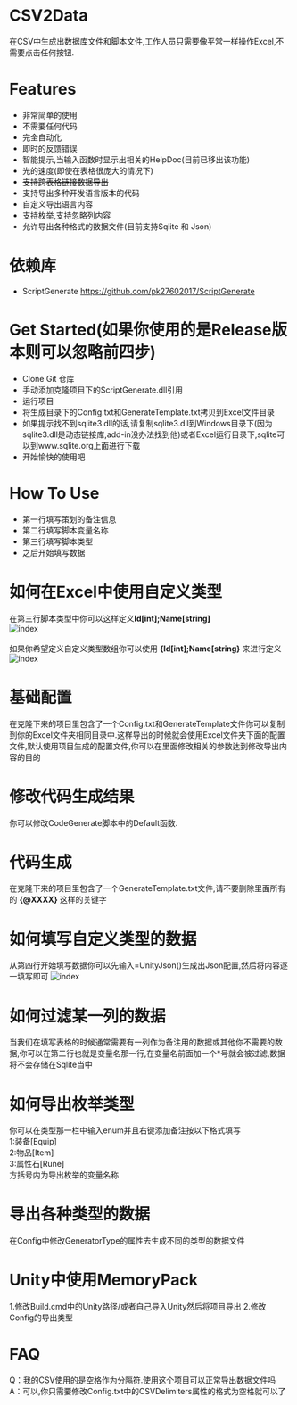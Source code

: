 # CSV2Data

在CSV中生成出数据库文件和脚本文件,工作人员只需要像平常一样操作Excel,不需要点击任何按钮.

Features
===
- 非常简单的使用
- 不需要任何代码
- 完全自动化
- 即时的反馈错误
- 智能提示,当输入函数时显示出相关的HelpDoc(目前已移出该功能)
- 光的速度(即使在表格很庞大的情况下)
- ~~支持跨表格链接数据导出~~
- 支持导出多种开发语言版本的代码
- 自定义导出语言内容
- 支持枚举,支持忽略列内容
- 允许导出各种格式的数据文件(目前支持~~Sqlite~~ 和 Json)

依赖库
===
- ScriptGenerate https://github.com/pk27602017/ScriptGenerate

Get Started(如果你使用的是Release版本则可以忽略前四步)
===
- Clone Git 仓库
- 手动添加克隆项目下的ScriptGenerate.dll引用
- 运行项目
- 将生成目录下的Config.txt和GenerateTemplate.txt拷贝到Excel文件目录
- 如果提示找不到sqlite3.dll的话,请复制sqlite3.dll到Windows目录下(因为sqlite3.dll是动态链接库,add-in没办法找到他)或者Excel运行目录下,sqlite可以到www.sqlite.org上面进行下载
- 开始愉快的使用吧

How To Use
===
- 第一行填写策划的备注信息
- 第二行填写脚本变量名称
- 第三行填写脚本类型
- 之后开始填写数据

如何在Excel中使用自定义类型
===
在第三行脚本类型中你可以这样定义**Id[int];Name[string]**
<br />
![index](https://github.com/pk27602017/Excel2Sqlite/raw/master/Image/自定义类型.png)
<br />
<br />
如果你希望定义自定义类型数组你可以使用 **{Id[int];Name[string}** 来进行定义
<br />
![index](https://github.com/pk27602017/Excel2Sqlite/raw/master/Image/自定义类型数组.png)

基础配置
===
在克隆下来的项目里包含了一个Config.txt和GenerateTemplate文件你可以复制到你的Excel文件夹相同目录中.这样导出的时候就会使用Excel文件夹下面的配置文件,默认使用项目生成的配置文件,你可以在里面修改相关的参数达到修改导出内容的目的

修改代码生成结果
===
你可以修改CodeGenerate脚本中的Default函数.

代码生成
===
在克隆下来的项目里包含了一个GenerateTemplate.txt文件,请不要删除里面所有的 **{@XXXX}** 这样的关键字

如何填写自定义类型的数据
===
从第四行开始填写数据你可以先输入=UnityJson()生成出Json配置,然后将内容逐一填写即可
![index](https://github.com/pk27602017/Excel2Sqlite/raw/master/Image/智能提示.png)

如何过滤某一列的数据
===
当我们在填写表格的时候通常需要有一列作为备注用的数据或其他你不需要的数据,你可以在第二行也就是变量名那一行,在变量名前面加一个*号就会被过滤,数据将不会存储在Sqlite当中

如何导出枚举类型
===
你可以在类型那一栏中输入enum并且右键添加备注按以下格式填写   
1:装备[Equip]   
2:物品[Item]   
3:属性石[Rune]   
方括号内为导出枚举的变量名称

导出各种类型的数据
===
在Config中修改GeneratorType的属性去生成不同的类型的数据文件

Unity中使用MemoryPack
===
1.修改Build.cmd中的Unity路径/或者自己导入Unity然后将项目导出
2.修改Config的导出类型

FAQ
===
Q：我的CSV使用的是空格作为分隔符.使用这个项目可以正常导出数据文件吗
A：可以,你只需要修改Config.txt中的CSVDelimiters属性的格式为空格就可以了